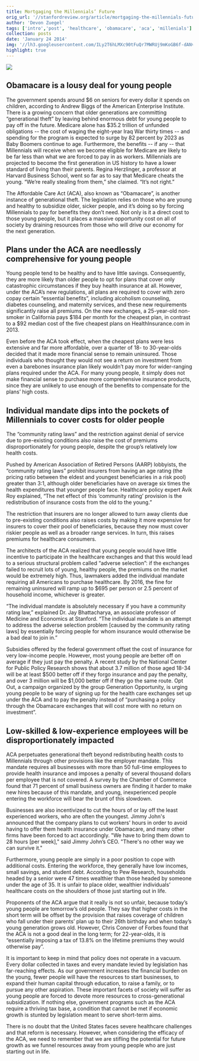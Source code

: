 ```yaml
---
title: Mortgaging the Millennials’ Future
orig_url: '//stanfordreview.org/article/mortgaging-the-millennials-future/'
author: 'Devon Zuegel'
tags: ['intro','post', 'healthcare', 'obamacare', 'aca', 'millenials']
collection: posts
date: 'January 24 2014'
img: '//lh3.googleusercontent.com/ILy2T6hLMXc90tFuQr7MWRUj9mKoGB6f-dANvsXRRwgmTsR7wmdK7U1D3DDuGuyNpwZTxhlgbJxp_pYTGIgWGOA3jj0o4i_U0bADZiWJtR0WSEYhL_RM7XVE0Q'
highlight: true
---
```


![](//lh3.googleusercontent.com/ILy2T6hLMXc90tFuQr7MWRUj9mKoGB6f-dANvsXRRwgmTsR7wmdK7U1D3DDuGuyNpwZTxhlgbJxp_pYTGIgWGOA3jj0o4i_U0bADZiWJtR0WSEYhL_RM7XVE0Q)

## Obamacare is a lousy deal for young people


The government spends around $6 on seniors for every dollar it spends on children, according to Andrew Biggs of the American Enterprise Institute. There is a growing concern that older generations are committing “generational theft” by leaving behind enormous debt for young people to pay off in the future. Medicare alone has $35.2 trillion of unfunded obligations -- the cost of waging the eight-year Iraq War thirty times -- and spending for the program is expected to surge by 82 percent by 2023 as Baby Boomers continue to age. Furthermore, the benefits -- if any -- that Millennials will receive when we become eligible for Medicare are likely to be far less than what we are forced to pay in as workers. Millennials are projected to become the first generation in US history to have a lower standard of living than their parents. Regina Herzlinger, a professor at Harvard Business School, went so far as to say that Medicare cheats the young. “We’re really stealing from them,” she claimed. “It’s not right.”

The Affordable Care Act (ACA), also known as “Obamacare”, is another instance of generational theft. The legislation relies on those who are young and healthy to subsidize older, sicker people, and it’s doing so by forcing Millennials to pay for benefits they don’t need. Not only is it a direct cost to those young people, but it places a massive opportunity cost on all of society by draining resources from those who will drive our economy for the next generation.

## Plans under the ACA are needlessly comprehensive for young people

Young people tend to be healthy and to have little savings. Consequently, they are more likely than older people to opt for plans that cover only catastrophic circumstances if they buy health insurance at all. However, under the ACA’s new regulations, all plans are required to cover with zero copay certain “essential benefits”, including alcoholism counseling, diabetes counseling, and maternity services, and these new requirements significantly raise all premiums. On the new exchanges, a 25-year-old non-smoker in California pays $184 per month for the cheapest plan, in contrast to a $92 median cost of the five cheapest plans on HealthInsurance.com in 2013.

Even before the ACA took effect, when the cheapest plans were less extensive and far more affordable, over a quarter of 18- to 30-year-olds decided that it made more financial sense to remain uninsured. Those individuals who thought they would not see a return on investment from even a barebones insurance plan likely wouldn’t pay more for wider-ranging plans required under the ACA. For many young people, it simply does not make financial sense to purchase more comprehensive insurance products, since they are unlikely to use enough of the benefits to compensate for the plans’ high costs.

## Individual mandate dips into the pockets of Millennials to cover costs for older people

The “community rating laws” and the restriction against denial of service due to pre-existing conditions also raise the cost of premiums disproportionately for young people, despite the group’s relatively low health costs.

Pushed by American Association of Retired Persons (AARP) lobbyists, the “community rating laws” prohibit insurers from having an age rating (the pricing ratio between the eldest and youngest beneficiaries in a risk pool) greater than 3:1, although older beneficiaries have on average six times the health expenditures that younger people face. Healthcare policy expert Avik Roy explained, “The net effect of this ‘community rating’ provision is the redistribution of insurance costs from the old to the young.”

The restriction that insurers are no longer allowed to turn away clients due to pre-existing conditions also raises costs by making it more expensive for insurers to cover their pool of beneficiaries, because they now must cover riskier people as well as a broader range services. In turn, this raises premiums for healthcare consumers.

The architects of the ACA realized that young people would have little incentive to participate in the healthcare exchanges and that this would lead to a serious structural problem called “adverse selection”: if the exchanges failed to recruit lots of young, healthy people, the premiums on the market would be extremely high. Thus, lawmakers added the individual mandate requiring all Americans to purchase healthcare. By 2016, the fine for remaining uninsured will ramp up to $695 per person or 2.5 percent of household income, whichever is greater.

“The individual mandate is absolutely necessary if you have a community rating law,” explained Dr. Jay Bhattacharya, an associate professor of Medicine and Economics at Stanford. “The individual mandate is an attempt to address the adverse selection problem [caused by the community rating laws] by essentially forcing people for whom insurance would otherwise be a bad deal to join in.”

Subsidies offered by the federal government offset the cost of insurance for very low-income people. However, most young people are better off on average if they just pay the penalty. A recent study by the National Center for Public Policy Research shows that about 3.7 million of those aged 18-34 will be at least $500 better off if they forgo insurance and pay the penalty, and over 3 million will be $1,000 better off if they go the same route. Opt Out, a campaign organized by the group Generation Opportunity, is urging young people to be wary of signing up for the health care exchanges set up under the ACA and to pay the penalty instead of “purchasing a policy through the Obamacare exchanges that will cost more with no return on investment”.

## Low-skilled & low-experience employees will be disproportionately impacted

ACA perpetuates generational theft beyond redistributing health costs to Millennials through other provisions like the employer mandate. This mandate requires all businesses with more than 50 full-time employees to provide health insurance and imposes a penalty of several thousand dollars per employee that is not covered. A survey by the Chamber of Commerce found that 71 percent of small business owners are finding it harder to make new hires because of this mandate, and young, inexperienced people entering the workforce will bear the brunt of this slowdown.

Businesses are also incentivized to cut the hours of or lay off the least experienced workers, who are often the youngest. Jimmy John's announced that the company plans to cut workers' hours in order to avoid having to offer them health insurance under Obamacare, and many other firms have been forced to act accordingly. "We have to bring them down to 28 hours [per week]," said Jimmy John’s CEO. "There's no other way we can survive it."

Furthermore, young people are simply in a poor position to cope with additional costs. Entering the workforce, they generally have low incomes, small savings, and student debt. According to Pew Research, households headed by a senior were 47 times wealthier than those headed by someone under the age of 35. It is unfair to place older, wealthier individuals’ healthcare costs on the shoulders of those just starting out in life.

Proponents of the ACA argue that it really is not so unfair, because today’s young people are tomorrow’s old people. They say that higher costs in the short term will be offset by the provision that raises coverage of children who fall under their parents’ plan up to their 26th birthday and when today’s young generation grows old. However, Chris Conover of Forbes found that the ACA is not a good deal in the long term; for 22-year-olds, it is “essentially imposing a tax of 13.8% on the lifetime premiums they would otherwise pay”.

It is important to keep in mind that policy does not operate in a vacuum. Every dollar collected in taxes and every mandate levied by legislation has far-reaching effects. As our government increases the financial burden on the young, fewer people will have the resources to start businesses, to expand their human capital through education, to raise a family, or to pursue any other aspiration. These important facets of society will suffer as young people are forced to devote more resources to cross-generational subsidization. If nothing else, government programs such as the ACA require a thriving tax base, a condition that cannot be met if economic growth is stunted by legislation meant to serve short-term aims.

There is no doubt that the United States faces severe healthcare challenges and that reform is necessary. However, when considering the efficacy of the ACA, we need to remember that we are stifling the potential for future growth as we funnel resources away from young people who are just starting out in life.